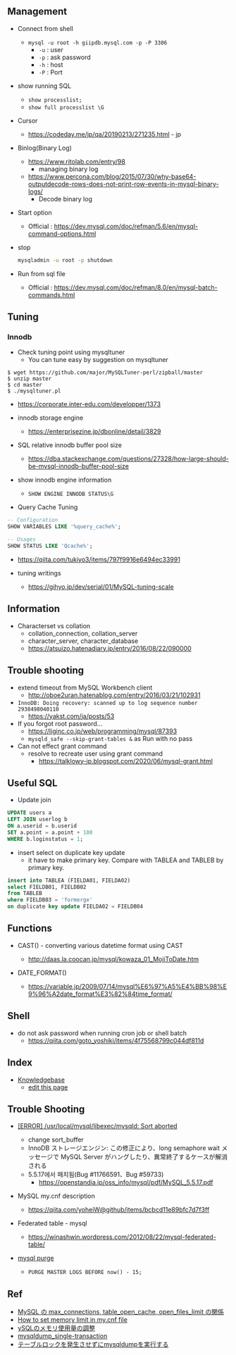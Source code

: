 ## Management

* Connect from shell
  * `mysql -u root -h giipdb.mysql.com -p -P 3306`
    * `-u` : user
    * `-p` : ask password
    * `-h` : host
    * `-P` : Port

* show running SQL
  * `show processlist;`
  * `show full processlist \G`

* Cursor
  * https://codeday.me/jp/qa/20190213/271235.html - jp

* Binlog(Binary Log)
  * https://www.ritolab.com/entry/98
    * managing binary log
  * https://www.percona.com/blog/2015/07/30/why-base64-outputdecode-rows-does-not-print-row-events-in-mysql-binary-logs/
    * Decode binary log

* Start option
  * Official : https://dev.mysql.com/doc/refman/5.6/en/mysql-command-options.html

* stop
  ```sh
  mysqladmin -u root -p shutdown
  ```

* Run from sql file
  * Official : https://dev.mysql.com/doc/refman/8.0/en/mysql-batch-commands.html

## Tuning

### Innodb

* Check tuning point using mysqltuner
  * You can tune easy by suggestion on mysqltuner
```
$ wget https://github.com/major/MySQLTuner-perl/zipball/master
$ unzip master
$ cd master
$ ./mysqltuner.pl
```
  * https://corporate.inter-edu.com/developper/1373

* innodb storage engine
  * https://enterprisezine.jp/dbonline/detail/3829
* SQL relative innodb buffer pool size
  * https://dba.stackexchange.com/questions/27328/how-large-should-be-mysql-innodb-buffer-pool-size

* show innodb engine information
  * `SHOW ENGINE INNODB STATUS\G`

* Query Cache Tuning
```sql
-- Configuration
SHOW VARIABLES LIKE '%query_cache%';

-- Usages
SHOW STATUS LIKE 'Qcache%';
```
  * https://qiita.com/tukiyo3/items/797f9916e6494ec33991

* tuning writings
  * https://gihyo.jp/dev/serial/01/MySQL-tuning-scale

## Information

* Characterset vs collation
  * collation_connection, collation_server
  * character_server, character_database
  * https://atsuizo.hatenadiary.jp/entry/2016/08/22/090000


## Trouble shooting

* extend timeout from MySQL Workbench client
  * http://oboe2uran.hatenablog.com/entry/2016/03/21/102931
* `InnoDB: Doing recovery: scanned up to log sequence number 2938498040110`
  * https://yakst.com/ja/posts/53
* If you forgot root password...
  * https://liginc.co.jp/web/programming/mysql/87393
  * `mysqld_safe --skip-grant-tables &` as Run with no pass
* Can not effect grant command
  * resolve to recreate user using grant command
    * https://talklowy-jp.blogspot.com/2020/06/mysql-grant.html

## Useful SQL

* Update join 
```sql
UPDATE users a
LEFT JOIN userlog b
ON a.userid = b.userid
SET a.point = a.point + 100
WHERE b.loginstatus = 1;
```

* insert select on duplicate key update
  * it have to make primary key. Compare with TABLEA and TABLEB by primary key.
```sql
insert into TABLEA (FIELDA01, FIELDA02)
select FIELDB01, FIELDB02
from TABLEB
where FIELDB03 = 'formerge'
on duplicate key update FIELDA02 = FIELDB04
```

## Functions

* CAST() - converting various datetime format using CAST
  * http://daas.la.coocan.jp/mysql/kowaza_01_MojiToDate.htm

* DATE_FORMAT()
  * https://variable.jp/2009/07/14/mysql%E6%97%A5%E4%BB%98%E9%96%A2date_format%E3%82%84time_format/

## Shell

* do not ask password when running cron job or shell batch
  * https://qiita.com/goto_yoshiki/items/4f75568799c044df811d


## Index

* [Knowledgebase](https://github.com/LowyShin/KnowledgeBase)
  * [edit this page](https://github.com/LowyShin/KnowledgeBase/blob/master/wiki/MySQL/README.md)

## Trouble Shooting

* [[ERROR] /usr/local/mysql/libexec/mysqld: Sort aborted]()
  * change sort_buffer 
  * InnoDB ストレージエンジン: この修正により、long semaphore wait メッセージで MySQL Server がハングしたり、異常終了するケースが解消される
  * 5.5.17에서 패치됨(Bug #11766591、Bug #59733)
    * https://openstandia.jp/oss_info/mysql/pdf/MySQL_5.5.17.pdf

* MySQL my.cnf description
  * https://qiita.com/yoheiW@github/items/bcbcd11e89bfc7d7f3ff

* Federated table - mysql
  * https://winashwin.wordpress.com/2012/08/22/mysql-federated-table/

* [mysql purge](https://www.mk-mode.com/blog/2012/05/23/23002009/)
  * `PURGE MASTER LOGS BEFORE now() - 15;`


## Ref

* [MySQL の max_connections, table_open_cache, open_files_limit の関係](https://tmtms.hatenablog.com/entry/2017/10/12/mysql-max-connections)
* [How to set memory limit in my.cnf file](https://stackoverflow.com/questions/12104185/how-to-set-memory-limit-in-my-cnf-file)
* [ySQLのメモリ使用量の調整](https://tyablog.net/2020/02/22/adjust-mysqld-memory-usage/)
* [mysqldump_single-transaction](https://dev.mysql.com/doc/refman/8.0/en/mysqldump.html#option_mysqldump_single-transaction)
* [テーブルロックを発生させずにmysqldumpを実行する](https://hodalog.com/mysqldump-without-locking-tables/)
